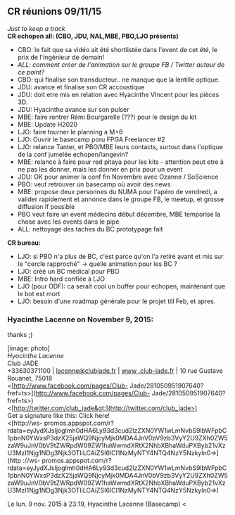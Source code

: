 ## CR réunions 09/11/15



_Just to keep a track_  
**CR echopen all: (CBO, JDU, NAL,MBE, PBO,LJO présents)**  

  * CBO: le fait que sa vidéo ait été shortlistée dans l'event de cet été, le prix de l'ingénieur de demain!
  * _ALL: comment créer de l'animation sur le groupe FB / Twitter autour de ce point?_
  * CBO: qui finalise son transducteur.. ne manque que la lentille optique.
  * JDU: avance et finalise son CR accoustique
  * JDU: doit etre mis en relation avec Hyacinthe VIncent pour les pièces 3D.
  * JDU: Hyacinthe avance sur son pulser
  * MBE: faire rentrer Rémi Bourgarelle (???) pour le design du kit
  * MBE: Update H2020
  * LJO: faire tourner le planning a M+6
  * LJO: Ouvrir le basecamp poru FPGA Freelancer #2
  * LJO: relance Tanter, et PBO/MBE leurs contacts, surtout dans l'optique de la conf jumelée echopen/langevin?
  * MBE: relance à faire pour red pitaya pour les kits - attention peut etre à ne pas les donner, mais les donner en prix pour un event
  * JDU: OK pour animer la conf fin Novembre avec Ozanne / SoScience
  * PBO: veut retrouver un basecamp où avoir des news
  * MBE: propose deux personnes du NUMA pour l'apéro de vendredi, a valider rapidement et annonce dans le groupe FB, le meetup, et grosse diffusion if possible
  * PBO veut faire un event médecins début décembre, MBE temporise la chose avec les events dans le pipe
  * ALL: nettoyage des taches du BC prototypage fait

  
**CR bureau:**  

  * LJO: si PBO n'a plus de BC, c'est parce qu'on l'a retiré avant et mis sur le "cercle rapproché" -&gt; quelle animation pour les BC ?
  * LJO: créé un BC médical pour PBO
  * MBE: Intro hard confiée à LJO
  * LJO (pour ODF): ca serait cool un buffer pour echopen, maintenant que le bot est mort
  * LJO: besoin d'une roadmap générale pour le projet till Feb, et apres.



### **Hyacinthe Lacenne** on November 9, 2015:



thanks ;)  
  
[image: photo]  
*Hyacinthe Lacenne*  
Club JADE  
+33630371100 | [lacenne@clubjade.fr](mailto:lacenne@clubjade.fr) | [www
.club-jade.fr](http://www.club-jade.fr) | 10 rue Gustave  
Rouanet, 75018  
&lt;[http://www.facebook.com/pages/Club-
Jade/281050951907640?fref=ts&gt;](http://www.facebook.com/pages/Club-
Jade/281050951907640?fref=ts>)  
&lt;[http://twitter.com/club_jade&gt;](http://twitter.com/club_jade>)  
Get a signature like this: Click here!  
&lt;[http://ws-
promos.appspot.com/r?rdata=eyJydXJsIjogImh0dHA6Ly93d3cud2lzZXN0YW1wLmNvbS9lbWFpbC1pbnN0YWxsP3dzX25jaWQ9NjcyMjk0MDA4JnV0bV9zb3VyY2U9ZXh0ZW5zaW9uJnV0bV9tZWRpdW09ZW1haWwmdXRtX2NhbXBhaWduPXByb21vXzU3MzI1Njg1NDg3Njk3OTIiLCAiZSI6ICI1NzMyNTY4NTQ4NzY5NzkyIn0=&gt;](http
://ws-
promos.appspot.com/r?rdata=eyJydXJsIjogImh0dHA6Ly93d3cud2lzZXN0YW1wLmNvbS9lbWFpbC1pbnN0YWxsP3dzX25jaWQ9NjcyMjk0MDA4JnV0bV9zb3VyY2U9ZXh0ZW5zaW9uJnV0bV9tZWRpdW09ZW1haWwmdXRtX2NhbXBhaWduPXByb21vXzU3MzI1Njg1NDg3Njk3OTIiLCAiZSI6ICI1NzMyNTY4NTQ4NzY5NzkyIn0=>)  
  
Le lun. 9 nov. 2015 à 23:19, Hyacinthe Lacenne (Basecamp) &lt;



